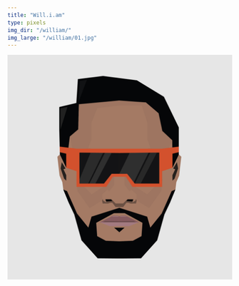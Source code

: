 ```yaml
---
title: "Will.i.am"
type: pixels
img_dir: "/william/"
img_large: "/william/01.jpg"
---
```





![Will.i.am](/resources/work/illustrations/william/01.jpg)
